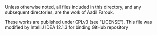 Unless otherwise noted, all files included in this directory, and any subsequent directories, are the work of Aadil Farouk.

These works are published under GPLv3 (see "LICENSE").
This file was modified by IntelliJ IDEA 12.1.3 for binding GitHub repository
